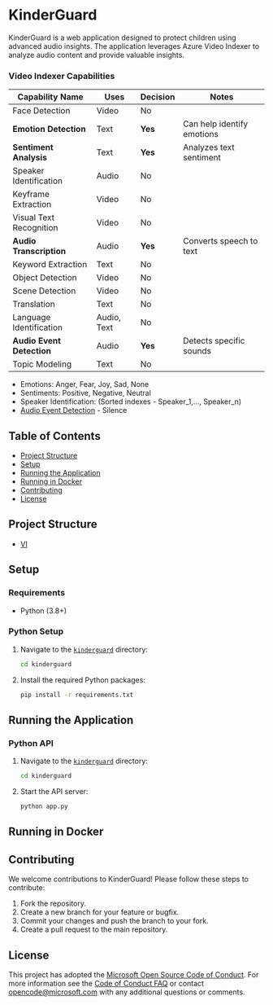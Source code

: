# KinderGuard

KinderGuard is a web application designed to protect children using advanced audio insights. The application leverages Azure Video Indexer to analyze audio content and provide valuable insights.


### Video Indexer Capabilities

| Capability Name         | Uses                | Decision | Notes                                                    |
|-------------------------|---------------------|---------------------|----------------------------------------------------------|
| Face Detection          | Video               | No                  | 
|**Emotion Detection**       | Text       | **Yes**                 | Can help identify  emotions|
| **Sentiment Analysis**      | Text                | **Yes**                 | Analyzes text sentiment |
| Speaker Identification  | Audio               | No                  | 
| Keyframe Extraction     | Video               | No                 | 
| Visual Text Recognition | Video               | No                  |
| **Audio Transcription**     | Audio               | **Yes**                 | Converts speech to text            |
| Keyword Extraction      | Text                | No                 | 
| Object Detection        | Video               | No                 | 
| Scene Detection         | Video               | No                 |
| Translation             | Text                | No                  |
| Language Identification | Audio, Text         | No                  |
| **Audio Event Detection**   | Audio               | **Yes**                 | Detects specific sounds      |
| Topic Modeling          | Text                | No                 

- Emotions: Anger, Fear, Joy, Sad, None
- Sentiments: Positive, Negative, Neutral
- Speaker Identification: (Sorted indexes - Speaker_1,..., Speaker_n)
- [Audio Event Detection](https://learn.microsoft.com/en-us/azure/azure-video-indexer/audio-effects-detection-insight) - Silence

## Table of Contents

- [Project Structure](#project-structure)
- [Setup](#setup)
- [Running the Application](#running-the-application)
- [Running in Docker](#running-in-docker)
- [Contributing](#contributing)
- [License](#license)

## Project Structure
- [VI](https://www.videoindexer.ai/media/library)

## Setup

### Requirements

- Python (3.8+)

### Python Setup

1. Navigate to the [`kinderguard`](command:_github.copilot.openRelativePath?%5B%7B%22scheme%22%3A%22file%22%2C%22authority%22%3A%22%22%2C%22path%22%3A%22%2FUsers%2Fkarin.brisker%2Fkinderguard%2Fkinderguard%22%2C%22query%22%3A%22%22%2C%22fragment%22%3A%22%22%7D%2C%2201648d0c-ee00-45d8-bedb-99e8ff75446c%22%5D "/Users/karin.brisker/kinderguard/kinderguard") directory:

    ```bash
    cd kinderguard
    ```

2. Install the required Python packages:

    ```bash
    pip install -r requirements.txt
    ```
## Running the Application

### Python API

1. Navigate to the [`kinderguard`](command:_github.copilot.openRelativePath?%5B%7B%22scheme%22%3A%22file%22%2C%22authority%22%3A%22%22%2C%22path%22%3A%22%2FUsers%2Fkarin.brisker%2Fkinderguard%2Fkinderguard%22%2C%22query%22%3A%22%22%2C%22fragment%22%3A%22%22%7D%2C%2201648d0c-ee00-45d8-bedb-99e8ff75446c%22%5D "/Users/karin.brisker/kinderguard/kinderguard") directory:

    ```bash
    cd kinderguard
    ```

2. Start the API server:

    ```bash
    python app.py
    ```

## Running in Docker



## Contributing

We welcome contributions to KinderGuard! Please follow these steps to contribute:

1. Fork the repository.
2. Create a new branch for your feature or bugfix.
3. Commit your changes and push the branch to your fork.
4. Create a pull request to the main repository.

## License

This project has adopted the [Microsoft Open Source Code of Conduct](https://opensource.microsoft.com/codeofconduct/). For more information see the [Code of Conduct FAQ](https://opensource.microsoft.com/codeofconduct/faq/) or contact [opencode@microsoft.com](mailto:opencode@microsoft.com) with any additional questions or comments.